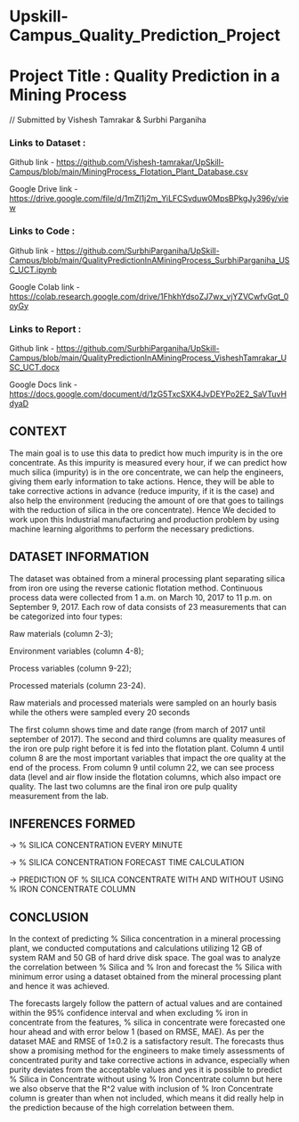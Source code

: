 # Upskill-Campus_Quality_Prediction_Project

# Project Title : Quality Prediction in a Mining Process
// Submitted by Vishesh Tamrakar & Surbhi Parganiha

### Links to Dataset :


Github link - https://github.com/Vishesh-tamrakar/UpSkill-Campus/blob/main/MiningProcess_Flotation_Plant_Database.csv

Google Drive link - https://drive.google.com/file/d/1mZl1j2m_YiLFCSvduw0MpsBPkgJy396y/view

### Links to Code :

Github link - https://github.com/SurbhiParganiha/UpSkill-Campus/blob/main/QualityPredictionInAMiningProcess_SurbhiParganiha_USC_UCT.ipynb

Google Colab link - https://colab.research.google.com/drive/1FhkhYdsoZJ7wx_vjYZVCwfvGqt_0oyGy

### Links to Report :

Github link - https://github.com/SurbhiParganiha/UpSkill-Campus/blob/main/QualityPredictionInAMiningProcess_VisheshTamrakar_USC_UCT.docx

Google Docs link - https://docs.google.com/document/d/1zG5TxcSXK4JvDEYPo2E2_SaVTuvHdyaD

## CONTEXT

The main goal is to use this data to predict how much impurity is in the ore concentrate. As this impurity is measured every hour, if we can predict how much silica (impurity) is in the ore concentrate, we can help the engineers, giving them early information to take actions. Hence, they will be able to take corrective actions in advance (reduce impurity, if it is the case) and also help the environment (reducing the amount of ore that goes to tailings with the reduction of silica in the ore concentrate). Hence We decided to work upon this Industrial manufacturing and production problem by using machine learning algorithms to perform the necessary predictions.

## DATASET INFORMATION

The dataset was obtained from a mineral processing plant separating silica from iron ore using the reverse cationic flotation method. Continuous process data were collected from 1 a.m. on March 10, 2017 to 11 p.m. on September 9, 2017. Each row of data consists of 23 measurements that can be categorized into four types:

Raw materials (column 2-3);

Environment variables (column 4-8);

Process variables (column 9-22);

Processed materials (column 23-24).

Raw materials and processed materials were sampled on an hourly basis while the others were sampled every 20 seconds

The first column shows time and date range (from march of 2017 until september of 2017). The second and third columns are quality measures of the iron ore pulp right before it is fed into the flotation plant. Column 4 until column 8 are the most important variables that impact the ore quality at the end of the process. From column 9 until column 22, we can see process data (level and air flow inside the flotation columns, which also impact ore quality. The last two columns are the final iron ore pulp quality measurement from the lab.

## INFERENCES FORMED

-> % SILICA CONCENTRATION EVERY MINUTE

-> % SILICA CONCENTRATION FORECAST TIME CALCULATION

-> PREDICTION OF % SILICA CONCENTRATE WITH AND WITHOUT USING % IRON CONCENTRATE COLUMN

## CONCLUSION

In the context of predicting % Silica concentration in a mineral processing plant, we conducted computations and calculations utilizing 12 GB of system RAM and 50 GB of hard drive disk space. The goal was to analyze the correlation between % Silica and % Iron and forecast the % Silica with minimum error using a dataset obtained from the mineral processing plant and hence it was achieved. 

The forecasts largely follow the pattern of actual values and are contained within the 95% confidence interval and when excluding % iron in concentrate from the features, % silica in concentrate were forecasted one hour ahead and with error below 1 (based on RMSE, MAE). As per the dataset MAE and RMSE of 1±0.2 is a satisfactory result. The forecasts thus show a promising method for the engineers to make timely assessments of concentrated purity and take corrective actions in advance, especially when purity deviates from the acceptable values and yes it is possible to predict % Silica in Concentrate without using % Iron Concentrate column but here we also observe that the R^2 value with inclusion of % Iron Concentrate column is greater than when not included, which means it did really help in the prediction because of the high correlation between them.
